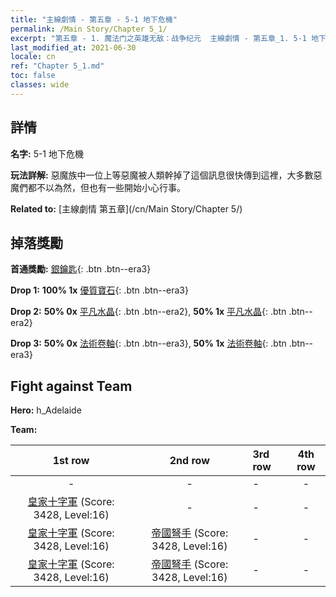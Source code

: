 ```yaml
---
title: "主線劇情 - 第五章 - 5-1 地下危機"
permalink: /Main Story/Chapter 5_1/
excerpt: "第五章 - 1. 魔法门之英雄无敌：战争纪元  主線劇情 - 第五章_1. 5-1 地下危機"
last_modified_at: 2021-06-30
locale: cn
ref: "Chapter 5_1.md"
toc: false
classes: wide
---
```


## 詳情

 **名字:** 5-1 地下危機

 **玩法詳解:** 惡魔族中一位上等惡魔被人類幹掉了這個訊息很快傳到這裡，大多數惡魔們都不以為然，但也有一些開始小心行事。

 **Related to:** [主線劇情 第五章](/cn/Main Story/Chapter 5/)

## 掉落獎勵

 **首通獎勵:** [銀鑰匙](/cn/Items/con_693/){: .btn .btn--era3}

 **Drop 1:** **100% 1x** [優質寶石](/cn/Items/mat_16/){: .btn .btn--era3}

 **Drop 2:** **50% 0x** [平凡水晶](/cn/Items/mat_11/){: .btn .btn--era2}, **50% 1x** [平凡水晶](/cn/Items/mat_11/){: .btn .btn--era2}

 **Drop 3:** **50% 0x** [法術卷軸](/cn/Items/con_694/){: .btn .btn--era3}, **50% 1x** [法術卷軸](/cn/Items/con_694/){: .btn .btn--era3}


## Fight against Team
 **Hero:** h_Adelaide

 **Team:**


  | 1st row | 2nd row | 3rd row | 4th row |
  |:----:|:----:|:----|:----:|
  | - | - | - | - |
  | [皇家十字軍](/cn/units/Swordsman/) (Score: 3428, Level:16)  | - | - | - |
  | [皇家十字軍](/cn/units/Swordsman/) (Score: 3428, Level:16)  | [帝國弩手](/cn/units/Marksman/) (Score: 3428, Level:16)  | - | - |
  | [皇家十字軍](/cn/units/Swordsman/) (Score: 3428, Level:16)  | [帝國弩手](/cn/units/Marksman/) (Score: 3428, Level:16)  | - | - |


